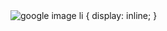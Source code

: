 <!DOCTYPE html>
<html lang="en">
<img src="https://www.google.com/images/branding/googlelogo/1x/googlelogo_color_272x92dp.png" alt="google image">

<head>
  li {
  display: inline;
  }
</head>

<body>
</body>

</html>


